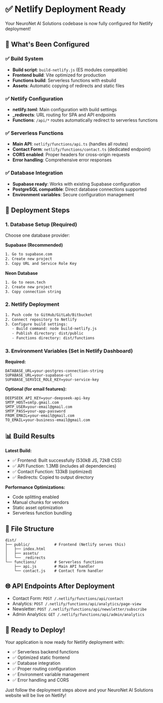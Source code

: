 # ✅ Netlify Deployment Ready

Your NeuroNet AI Solutions codebase is now fully configured for Netlify deployment!

## 🚀 What's Been Configured

### ✅ Build System
- **Build script**: `build-netlify.js` (ES modules compatible)
- **Frontend build**: Vite optimized for production
- **Functions build**: Serverless functions with esbuild
- **Assets**: Automatic copying of redirects and static files

### ✅ Netlify Configuration
- **netlify.toml**: Main configuration with build settings
- **_redirects**: URL routing for SPA and API endpoints
- **Functions**: `/api/*` routes automatically redirect to serverless functions

### ✅ Serverless Functions
- **Main API**: `netlify/functions/api.ts` (handles all routes)
- **Contact Form**: `netlify/functions/contact.ts` (dedicated endpoint)
- **CORS enabled**: Proper headers for cross-origin requests
- **Error handling**: Comprehensive error responses

### ✅ Database Integration
- **Supabase ready**: Works with existing Supabase configuration
- **PostgreSQL compatible**: Direct database connections supported
- **Environment variables**: Secure configuration management

## 🎯 Deployment Steps

### 1. Database Setup (Required)
Choose one database provider:

**Supabase (Recommended)**
```bash
1. Go to supabase.com
2. Create new project
3. Copy URL and Service Role Key
```

**Neon Database**
```bash
1. Go to neon.tech  
2. Create new project
3. Copy connection string
```

### 2. Netlify Deployment
```bash
1. Push code to GitHub/GitLab/Bitbucket
2. Connect repository to Netlify
3. Configure build settings:
   - Build command: node build-netlify.js
   - Publish directory: dist/public
   - Functions directory: dist/functions
```

### 3. Environment Variables (Set in Netlify Dashboard)
**Required:**
```
DATABASE_URL=your-postgres-connection-string
SUPABASE_URL=your-supabase-url
SUPABASE_SERVICE_ROLE_KEY=your-service-key
```

**Optional (for email features):**
```
DEEPSEEK_API_KEY=your-deepseek-api-key
SMTP_HOST=smtp.gmail.com
SMTP_USER=your-email@gmail.com
SMTP_PASS=your-app-password
FROM_EMAIL=your-email@gmail.com
TO_EMAIL=your-business-email@gmail.com
```

## 📊 Build Results

**Latest Build:**
- ✅ Frontend: Built successfully (530kB JS, 72kB CSS)
- ✅ API Function: 1.3MB (includes all dependencies)
- ✅ Contact Function: 133kB (optimized)
- ✅ Redirects: Copied to output directory

**Performance Optimizations:**
- Code splitting enabled
- Manual chunks for vendors
- Static asset optimization
- Serverless function bundling

## 🔧 File Structure
```
dist/
├── public/           # Frontend (Netlify serves this)
│   ├── index.html
│   ├── assets/
│   └── _redirects
└── functions/        # Serverless functions
    ├── api.js        # Main API handler
    └── contact.js    # Contact form handler
```

## 🌐 API Endpoints After Deployment
- Contact Form: `POST /.netlify/functions/api/contact`
- Analytics: `POST /.netlify/functions/api/analytics/page-view`
- Newsletter: `POST /.netlify/functions/api/newsletter/subscribe`
- Admin Analytics: `GET /.netlify/functions/api/admin/analytics`

## 🎉 Ready to Deploy!

Your application is now ready for Netlify deployment with:
- ✅ Serverless backend functions
- ✅ Optimized static frontend
- ✅ Database integration
- ✅ Proper routing configuration
- ✅ Environment variable management
- ✅ Error handling and CORS

Just follow the deployment steps above and your NeuroNet AI Solutions website will be live on Netlify!